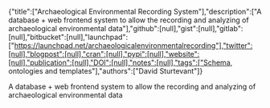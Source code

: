 {"title":["Archaeological Environmental Recording System"],"description":["A database + web frontend system to allow the recording and analyzing of archaeological environmental data"],"github":[null],"gist":[null],"gitlab":[null],"bitbucket":[null],"launchpad":["https://launchpad.net/archaeologicalenvironmentalrecording"],"twitter":[null],"blogpost":[null],"cran":[null],"pypi":[null],"website":[null],"publication":[null],"DOI":[null],"notes":[null],"tags":["Schema, ontologies and templates"],"authors":["David Sturtevant"]}

A database + web frontend system to allow the recording and analyzing of archaeological environmental data